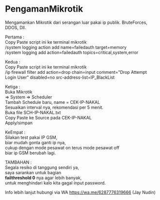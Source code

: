 # PengamanMikrotik

Mengamankan Mikrotik dari serangan luar pakai ip publik.
BruteForces, DDOS, Dll.

Pertama : <br>
Copy Paste script ini ke terminal mikrotik <br>
/system logging action add name=failedauth target=memory <br>
/system logging add action=failedauth topics=critical,system,error

Kedua : <br>
Copy Paste script ini ke terminal mikrotik <br>
/ip firewall filter add action=drop chain=input comment="Drop Attempt Login User" disabled=no src-address-list=IP_BlackList

Ketiga : <br>
Buka Mikrotik <br>
=> System => Scheduler  <br>
Tambah Schedule baru, name = CEK-IP-NAKAL <br>
Sesuaikan interval nya, rekomendasi per 5 menit. <br>
Buka file SCH-IP-NAKAL.txt <br>
Copy Paste ke Source pada CEK-IP-NAKAL <br>
Apply/simpan

KeEmpat : <br>
Silakan test pakai IP GSM, <br>
biar mudah gonta ganti ip nya, <br>
cukup dengan mode pesawat on terus mode pesawat off <br>
biar ip GSM berubah lagi. <br>

TAMBAHAN :  <br>
Segala resiko di tanggung sendiri ya, <br>
saya sarankan untuk bagian  <br>
<b>failthreshold 0</b> nya agar lebih banyak,  <br>
untuk menghindari kalo kita gagal input password.

Info lebih lanjut hubungi via WA https://wa.me/6287776319666 (Jay Nudin)
